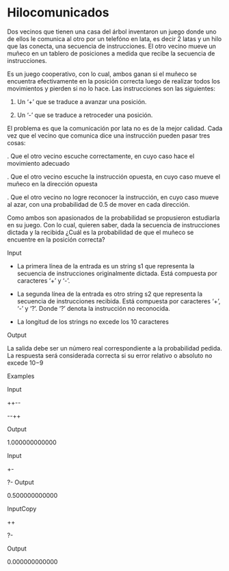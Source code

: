 # Hilocomunicados

Dos vecinos que tienen una casa del árbol inventaron un juego donde uno de ellos le comunica al otro por un telefóno en lata, es decir 2 latas y un hilo que las conecta, una secuencia de instrucciones. El otro vecino mueve un muñeco en un tablero de posiciones a medida que recibe la secuencia de instrucciones.

Es un juego cooperativo, con lo cual, ambos ganan si el muñeco se encuentra efectivamente en la posición correcta luego de realizar todos los movimientos y pierden si no lo hace. Las instrucciones son las siguientes:

1) Un ‘+’ que se traduce a avanzar una posición.

2) Un ‘-’ que se traduce a retroceder una posición.

El problema es que la comunicación por lata no es de la mejor calidad. Cada vez que el vecino que comunica dice una instrucción pueden pasar tres cosas:

. Que el otro vecino escuche correctamente, en cuyo caso hace el movimiento adecuado

. Que el otro vecino escuche la instrucción opuesta, en cuyo caso mueve el muñeco en la dirección opuesta

. Que el otro vecino no logre reconocer la instrucción, en cuyo caso mueve al azar, con una probabilidad de 0.5 de mover en cada dirección.

Como ambos son apasionados de la probabilidad se propusieron estudiarla en su juego. Con lo cual, quieren saber, dada la secuencia de instrucciones dictada y la recibida ¿Cuál es la probabilidad de que el muñeco se encuentre en la posición correcta?

Input

- La primera línea de la entrada es un string s1 que representa la secuencia de instrucciones originalmente dictada. Está compuesta por caracteres ‘+’ y ‘-’.

- La segunda línea de la entrada es otro string s2 que representa la secuencia de instrucciones recibida. Está compuesta por caracteres ‘+’, ‘-’ y ‘?’. Donde ‘?’ denota la instrucción no reconocida.

- La longitud de los strings no excede los 10 caracteres

Output

La salida debe ser un número real correspondiente a la probabilidad pedida. La respuesta será considerada correcta si su error relativo o absoluto no excede 10−9

Examples

Input

++--

--++

Output

1.000000000000

Input

+-

?-
Output

0.500000000000

InputCopy

++

?-

Output

0.000000000000

